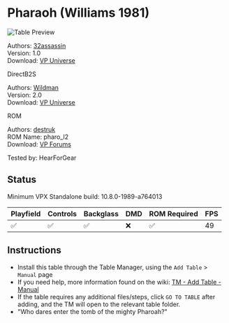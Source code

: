 ﻿# Pharaoh (Williams 1981)

![Table Preview](../../images/vpx-pharaoh.png)

Authors: [32assassin](https://www.vpforums.org/index.php?showuser=77712)  
Version: 1.0  
Download: [VP Universe](https://www.vpforums.org/index.php?app=downloads&showfile=11724)

DirectB2S

Authors: [Wildman](https://vpuniverse.com/profile/5-wildman/)  
Version: 2.0  
Download: [VP Universe](https://vpuniverse.com/files/file/2216-pharaohwilliams-1981/)

ROM

Authors: [destruk](https://www.vpforums.org/index.php?showuser=5)  
ROM Name: pharo_l2  
Download: [VP Forums](https://www.vpforums.org/index.php?app=downloads&showfile=798)

Tested by: HearForGear

## Status 

Minimum VPX Standalone build: 10.8.0-1989-a764013

| Playfield | Controls | Backglass | DMD | ROM Required | FPS | 
|-----------|----------|-----------|-----|--------------|-----|
| :white_check_mark: | :white_check_mark: | :white_check_mark: | :x: | :white_check_mark: | 49 |

## Instructions

- Install this table through the Table Manager, using the `Add Table` > `Manual` page
- If you need help, more information found on the wiki: [TM - Add Table - Manual](https://github.com/LegendsUnchained/vpx-standalone-alp4k/wiki/%5B04%5D-%F0%9F%A7%A1-TM-%E2%80%90-Other-Features#add-table---manual)
- If the table requires any additional files/steps, click `GO TO TABLE` after adding, and the TM will open to the relevant table folder.
- "Who dares enter the tomb of the mighty Pharoah?"


